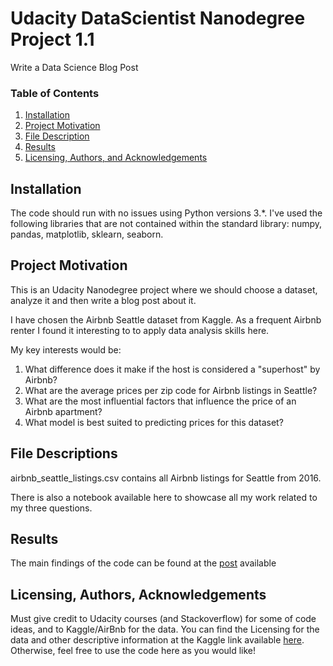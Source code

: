 # Udacity DataScientist Nanodegree Project 1.1
Write a Data Science Blog Post

### Table of Contents

1. [Installation](#installation)
2. [Project Motivation](#motivation)
3. [File Description](#files)
4. [Results](#results)
5. [Licensing, Authors, and Acknowledgements](#licensing)

## Installation <a name="installation"></a>

The code should run with no issues using Python versions 3.*. I've used the following libraries that are not contained within the standard library: numpy, pandas, matplotlib, sklearn, seaborn.

## Project Motivation<a name="motivation"></a>

This is an Udacity Nanodegree project where we should choose a dataset, analyze it and then write a blog post about it. 

I have chosen the Airbnb Seattle dataset from Kaggle. As a frequent Airbnb renter I found it interesting to to apply data analysis skills here. 

My key interests would be:

1. What difference does it make if the host is considered a "superhost" by Airbnb?
2. What are the average prices per zip code for Airbnb listings in Seattle?
3. What are the most influential factors that influence the price of an Airbnb apartment?
4. What model is best suited to predicting prices for this dataset?

## File Descriptions <a name="files"></a>

airbnb_seattle_listings.csv contains all Airbnb listings for Seattle from 2016. 

There is also a notebook available here to showcase all my work related to my three questions.



## Results<a name="results"></a>

The main findings of the code can be found at the [post](https://medium.com/p/fb185976fcd6/edit) available



## Licensing, Authors, Acknowledgements<a name="licensing"></a>

Must give credit to Udacity courses (and Stackoverflow) for some of code ideas, and to Kaggle/AirBnb for the data. You can find the Licensing for the data and other descriptive information at the Kaggle link available [here](https://www.kaggle.com/airbnb/seattle). Otherwise, feel free to use the code here as you would like!
